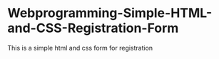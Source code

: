 # Webprogramming-Simple-HTML-and-CSS-Registration-Form
This is a simple html and css form for registration
